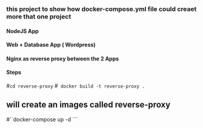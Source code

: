 ### this project to show how docker-compose.yml file could creaet more that one project 

#### NodeJS App
#### Web + Database App ( Wordpress)
#### Nginx as reverse proxy between the 2 Apps 



#### Steps 
#``cd reverse-proxy``
#`` docker build -t reverse-proxy .``

## will create an images called reverse-proxy
#``docker-compose up -d ```
